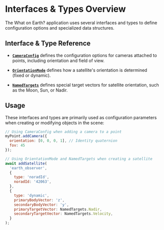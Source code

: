 # Interfaces & Types Overview

The What on Earth? application uses several interfaces and types to define configuration options and specialized data structures.

## Interface & Type Reference

- **[`CameraConfig`](/dsl/types/cameraConfig)** defines the configuration options for cameras attached to points, including orientation and field of view.

- **[`OrientationMode`](/dsl/types/orientationMode)** defines how a satellite's orientation is determined (fixed or dynamic).

- **[`NamedTargets`](/dsl/types/namedTargets)** defines special target vectors for satellite orientation, such as the Moon, Sun, or Nadir.

## Usage

These interfaces and types are primarily used as configuration parameters when creating or modifying objects in the scene:

```javascript
// Using CameraConfig when adding a camera to a point
myPoint.addCamera({
  orientation: [0, 0, 0, 1], // Identity quaternion
  fov: 45
});

// Using OrientationMode and NamedTargets when creating a satellite
await addSatellite(
  'earth_observer',
  {
    type: 'noradId',
    noradId: '42063',
  },
  {
    type: 'dynamic',
    primaryBodyVector: 'z',
    secondaryBodyVector: 'y',
    primaryTargetVector: NamedTargets.Nadir,
    secondaryTargetVector: NamedTargets.Velocity,
  }
);
```
